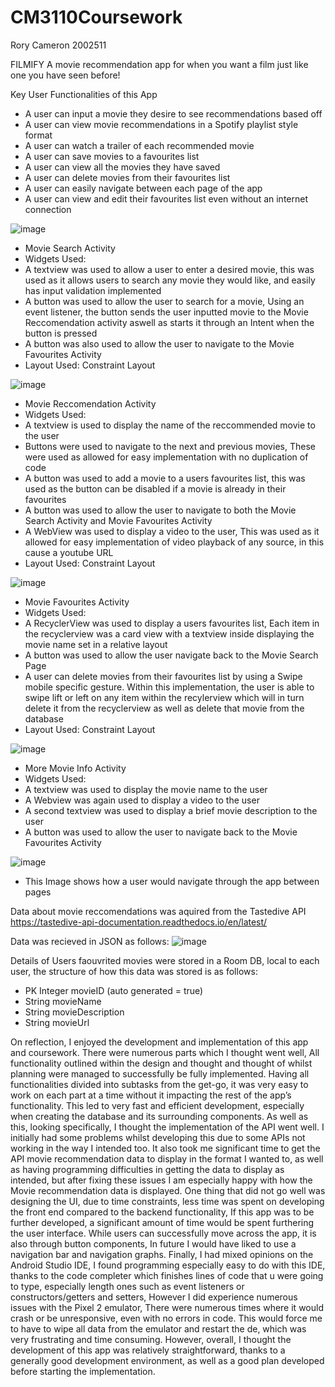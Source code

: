 # CM3110Coursework

Rory Cameron 2002511

FILMIFY
A movie recommendation app for when you want a film just like one you have seen before!

Key User Functionalities of this App
-	A user can input a movie they desire to see recommendations based off
-	A user can view movie recommendations in a Spotify playlist style format
-	A user can watch a trailer of each recommended movie
-	A user can save movies to a favourites list
-	A user can view all the movies they have saved
-	A user can delete movies from their favourites list
-	A user can easily navigate between each page of the app
-	A user can view and edit their favourites list even without an internet connection

![image](https://user-images.githubusercontent.com/72762899/205931100-1a67b2d2-9137-455e-ad08-30bbd094287b.png)
- Movie Search Activity
- Widgets Used:
- A textview was used to allow a user to enter a desired movie, this was used as it allows users to search any movie they would like, and easily has input validation implemented
- A button was used to allow the user to search for a movie, Using an event listener, the button sends the user inputted movie to the Movie Reccomendation activity aswell as starts it through an Intent when the button is pressed
- A button was also used to allow the user to navigate to the Movie Favourites Activity
- Layout Used: Constraint Layout

![image](https://user-images.githubusercontent.com/72762899/205932632-22335f43-3299-45c2-92ec-ddc8cc00a13b.png)
- Movie Reccomendation Activity
- Widgets Used:
- A textview is used to display the name of the reccommended movie to the user
- Buttons were used to navigate to the next and previous movies, These were used as allowed for easy implementation with no duplication of code
- A button was used to add a movie to a users favourites list, this was used as the button can be disabled if a movie is already in their favourites
- A button was used to allow the user to navigate to both the Movie Search Activity and Movie Favourites Activity
- A WebView was used to display a video to the user, This was used as it allowed for easy implementation of video playback of any source, in this cause a youtube URL
- Layout Used: Constraint Layout

![image](https://user-images.githubusercontent.com/72762899/205932664-d7d2be16-6b06-4067-a100-aad9a0dc3e5a.png)
- Movie Favourites Activity
- Widgets Used:
- A RecyclerView was used to display a users favourites list, Each item in the recyclerview was a card view with a textview inside displaying the movie name set in a relative layout
- A button was used to allow the user navigate back to the Movie Search Page
- A user can delete movies from their favourites list by using a Swipe mobile specific gesture. Within this implementation, the user is able to swipe lift or left on any item within the recylerview which will in turn delete it from the recyclerview as well as delete that movie from the database
- Layout Used: Constraint Layout

![image](https://user-images.githubusercontent.com/72762899/205932702-4d00a133-01d1-49fb-9f24-fbb036bf3f71.png)
- More Movie Info Activity
- Widgets Used:
- A textview was used to display the movie name to the user
- A Webview was again used to display a video to the user
- A second textview was used to display a brief movie description to the user
- A button was used to allow the user to navigate back to the Movie Favourites Activity

![image](https://user-images.githubusercontent.com/72762899/205932727-02787638-e0c3-4824-9e9f-b98182be26bc.png)
- This Image shows how a user would navigate through the app between pages

Data about movie reccomendations was aquired from the Tastedive API
https://tastedive-api-documentation.readthedocs.io/en/latest/

Data was recieved in JSON as follows:
![image](https://user-images.githubusercontent.com/72762899/205941578-185943f4-09f5-43e8-8b83-d4da18ff5767.png)

Details of Users faouvrited movies were stored in a Room DB, local to each user, the structure of how this data was stored is as follows:
- PK Integer movieID (auto generated = true)
- String movieName
- String movieDescription
- String movieUrl

On reflection, I enjoyed the development and implementation of this app and coursework. There were numerous parts which I thought went well, All functionality outlined within the design and thought and thought of whilst planning were managed to successfully be fully implemented. Having all functionalities divided into subtasks from the get-go, it was very easy to work on each part at a time without it impacting the rest of the app’s functionality. This led to very fast and efficient development, especially when creating the database and its surrounding components. As well as this, looking specifically, I thought the implementation of the API went well. I initially had some problems whilst developing this due to some APIs not working in the way I intended too. It also took me significant time to get the API movie recommendation data to display in the format I wanted to, as well as having programming difficulties in getting the data to display as intended, but after fixing these issues I am especially happy with how the Movie recommendation data is displayed. One thing that did not go well was designing the UI, due to time constraints, less time was spent on developing the front end compared to the backend functionality, If this app was to be further developed, a significant amount of time would be spent furthering the user interface. While users can successfully move across the app, it is also through button components, In future I would have liked to use a navigation bar and navigation graphs. Finally, I had mixed opinions on the Android Studio IDE, I found programming especially easy to do with this IDE, thanks to the code completer which finishes lines of code that u were going to type, especially length ones such as event listeners or constructors/getters and setters, However I did experience numerous issues with the Pixel 2 emulator, There were numerous times where it would crash or be unresponsive, even with no errors in code. This would force me to have to wipe all data from the emulator and restart the de, which was very frustrating and time consuming. However, overall, I thought the development of this app was relatively straightforward, thanks to a generally good development environment, as well as a good plan developed before starting the implementation.
